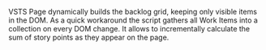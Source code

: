 VSTS Page dynamically builds the backlog grid, keeping only visible items in the DOM. 
As a quick workaround the script gathers all Work Items into a collection on every DOM change. It allows to incrementally calculate the sum of story points as they appear on the page.